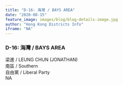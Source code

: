 ```yaml
---
title: "D-16: 海灣 / BAYS AREA"
date: "2020-08-15"
feature_image: images/blog/blog-details-image.jpg
author: "Hong Kong Districts Info"
iframe: "NA"
---
```


### D-16: 海灣 / BAYS AREA  
梁進 / LEUNG CHUN
(JONATHAN)  
南區 / Southern  
自由黨 / Liberal Party  
NA
